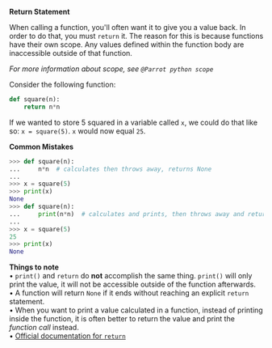**Return Statement**

When calling a function, you'll often want it to give you a value back. In order to do that, you must `return` it. The reason for this is because functions have their own scope. Any values defined within the function body are inaccessible outside of that function.

*For more information about scope, see `@Parrot python scope`*

Consider the following function:
```py
def square(n):
    return n*n
```
If we wanted to store 5 squared in a variable called `x`, we could do that like so:
`x = square(5)`. `x` would now equal `25`.

**Common Mistakes**
```py
>>> def square(n):
...     n*n  # calculates then throws away, returns None
...
>>> x = square(5)
>>> print(x)
None
>>> def square(n):
...     print(n*n)  # calculates and prints, then throws away and returns None
...
>>> x = square(5)
25
>>> print(x)
None
```
**Things to note**  
• `print()` and `return` do **not** accomplish the same thing. `print()` will only print the value, it will not be accessible outside of the function afterwards.  
• A function will return `None` if it ends without reaching an explicit `return` statement.  
• When you want to print a value calculated in a function, instead of printing inside the function, it is often better to return the value and print the *function call* instead.  
• [Official documentation for `return`](https://docs.python.org/3/reference/simple_stmts.html#the-return-statement)  
